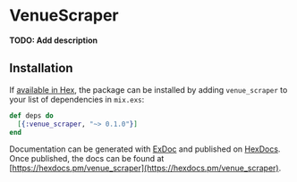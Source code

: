 # VenueScraper

**TODO: Add description**

## Installation

If [available in Hex](https://hex.pm/docs/publish), the package can be installed
by adding `venue_scraper` to your list of dependencies in `mix.exs`:

```elixir
def deps do
  [{:venue_scraper, "~> 0.1.0"}]
end
```

Documentation can be generated with [ExDoc](https://github.com/elixir-lang/ex_doc)
and published on [HexDocs](https://hexdocs.pm). Once published, the docs can
be found at [https://hexdocs.pm/venue_scraper](https://hexdocs.pm/venue_scraper).

